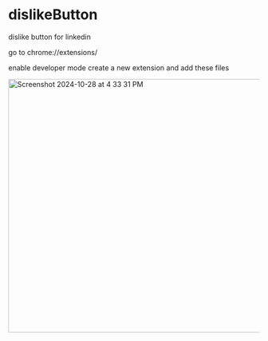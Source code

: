 # dislikeButton
dislike button for linkedin

go to chrome://extensions/

enable developer mode
create a new extension and add these files

<img width="508" alt="Screenshot 2024-10-28 at 4 33 31 PM" src="https://github.com/user-attachments/assets/b4d36007-5954-49ae-8036-8dba3b0a2660">
